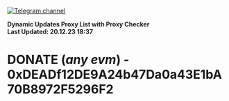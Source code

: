 [![Telegram channel](https://img.shields.io/endpoint?url=https://runkit.io/damiankrawczyk/telegram-badge/branches/master?url=https://t.me/n4z4v0d)](https://t.me/n4z4v0d) 

**Dynamic Updates Proxy List with Proxy Checker**  
**Last Updated: 20.12.23 18:37**

# DONATE (_any evm_) - 0xDEADf12DE9A24b47Da0a43E1bA70B8972F5296F2
